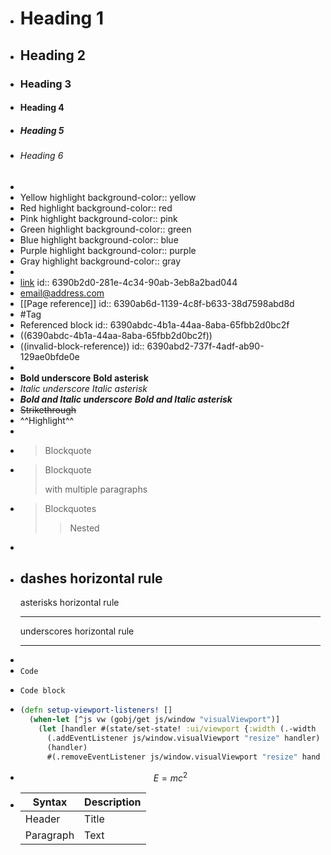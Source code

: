 - # Heading 1
- ## Heading 2
- ### Heading 3
- #### Heading 4
- ##### Heading 5
- ###### Heading 6
-
- Yellow highlight
  background-color:: yellow
- Red highlight
  background-color:: red
- Pink highlight
  background-color:: pink
- Green highlight
  background-color:: green
- Blue highlight
  background-color:: blue
- Purple highlight
  background-color:: purple
- Gray highlight
  background-color:: gray
-
- [link](https://logseq.com)
  id:: 6390b2d0-281e-4c34-90ab-3eb8a2bad044
- <email@address.com>
- [[Page reference]]
  id:: 6390ab6d-1139-4c8f-b633-38d7598abd8d
- #Tag
- Referenced block
  id:: 6390abdc-4b1a-44aa-8aba-65fbb2d0bc2f
- ((6390abdc-4b1a-44aa-8aba-65fbb2d0bc2f))
- ((invalid-block-reference))
  id:: 6390abd2-737f-4adf-ab90-129ae0bfde0e
-
- __Bold underscore__
  **Bold asterisk**
- _Italic underscore_
  *Italic asterisk*
- ___Bold and Italic underscore___
  ***Bold and Italic asterisk***
- ~~Strikethrough~~
- ^^Highlight^^
-
- > Blockquote
- > Blockquote
  >
  > with multiple paragraphs
- > Blockquotes
  >
  >> Nested
-
- dashes horizontal rule
  ---
  asterisks horizontal rule
  ***
  underscores horizontal rule
  ___
-
- `Code`
- ```
  Code block
  ```
- ```clojure
  (defn setup-viewport-listeners! []
    (when-let [^js vw (gobj/get js/window "visualViewport")]
      (let [handler #(state/set-state! :ui/viewport {:width (.-width vw) :height (.-height vw) :scale (.-scale vw)})]
        (.addEventListener js/window.visualViewport "resize" handler)
        (handler)
        #(.removeEventListener js/window.visualViewport "resize" handler))))
  ```
- $$E = mc^2$$
- | Syntax | Description |
  | --- | ----------- |
  | Header | Title |
  | Paragraph | Text |